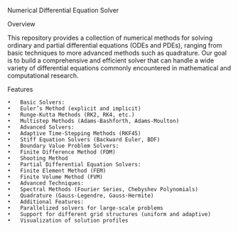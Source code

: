 Numerical Differential Equation Solver

Overview

This repository provides a collection of numerical methods for solving ordinary and partial differential equations (ODEs and PDEs), ranging from basic techniques to more advanced methods such as quadrature. Our goal is to build a comprehensive and efficient solver that can handle a wide variety of differential equations commonly encountered in mathematical and computational research.

Features

	•	Basic Solvers:
	•	Euler’s Method (explicit and implicit)
	•	Runge-Kutta Methods (RK2, RK4, etc.)
	•	Multistep Methods (Adams-Bashforth, Adams-Moulton)
	•	Advanced Solvers:
	•	Adaptive Time-Stepping Methods (RKF45)
	•	Stiff Equation Solvers (Backward Euler, BDF)
	•	Boundary Value Problem Solvers:
	•	Finite Difference Method (FDM)
	•	Shooting Method
	•	Partial Differential Equation Solvers:
	•	Finite Element Method (FEM)
	•	Finite Volume Method (FVM)
	•	Advanced Techniques:
	•	Spectral Methods (Fourier Series, Chebyshev Polynomials)
	•	Quadrature (Gauss-Legendre, Gauss-Hermite)
	•	Additional Features:
	•	Parallelized solvers for large-scale problems
	•	Support for different grid structures (uniform and adaptive)
	•	Visualization of solution profiles
